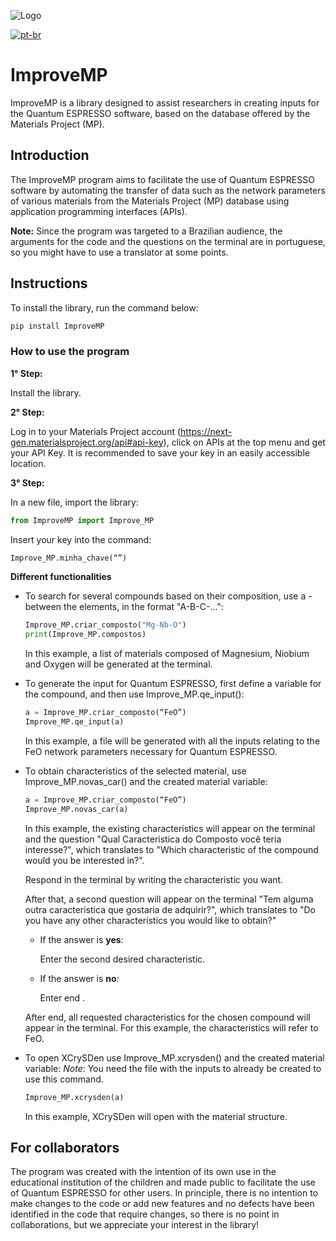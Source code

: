 
![Logo ](https://github.com/user-attachments/assets/0f7c4b08-f9e2-4172-b355-cf4b955c2d5a)

[![pt-br](https://img.shields.io/badge/lang-pt--br-green.svg)](https://github.com/cauaschuch/ImproveMP/blob/main/README.md)

# ImproveMP

ImproveMP is a library designed to assist researchers in creating inputs for the Quantum ESPRESSO software, based on the database offered by the Materials Project (MP).

## Introduction

The ImproveMP program aims to facilitate the use of Quantum ESPRESSO software by automating the transfer of data such as the network parameters of various materials from the Materials Project (MP) database using application programming interfaces (APIs).

**Note:** Since the program was targeted to a Brazilian audience, the arguments for the code and the questions on the terminal are in portuguese, so you might have to use a translator at some points. 

## Instructions

To install the library, run the command below:

```bash
pip install ImproveMP
```

### How to use the program 

**1° Step:** 

Install the library.

**2° Step:**

Log in to your Materials Project account (https://next-gen.materialsproject.org/api#api-key), click on APIs at the top menu and get your API Key.
It is recommended to save your key in an easily accessible location.

**3° Step:**

In a new file, import the library:
```python
from ImproveMP import Improve_MP
```

Insert your key into the command:
```python
Improve_MP.minha_chave(“”)
```
**Different functionalities**

- To search for several compounds based on their composition, use a - between the elements, in the format "A-B-C-...":
    ```python
    Improve_MP.criar_composto("Mg-Nb-O")
    print(Improve_MP.compostos)
    ```
    In this example, a list of materials composed of Magnesium, Niobium and Oxygen will be generated at the terminal.

- To generate the input for Quantum ESPRESSO, first define a variable for the compound, and then use Improve_MP.qe_input():
    ```python
    a = Improve_MP.criar_composto(“FeO”)
    Improve_MP.qe_input(a)
    ```
    In this example, a file will be generated with all the inputs relating to the FeO network parameters necessary for Quantum ESPRESSO.

- To obtain characteristics of the selected material, use Improve_MP.novas_car() and the created material variable:
    ```python
    a = Improve_MP.criar_composto(“FeO”)
    Improve_MP.novas_car(a)
    ```
    In this example, the existing characteristics will appear on the terminal and the question "Qual Caracteristica do Composto você teria interesse?", which translates to "Which characteristic of the compound would you be interested in?".

    Respond in the terminal by writing the characteristic you want.

    After that, a second question will appear on the terminal "Tem alguma outra caracteristica que gostaria de adquirir?", which translates to "Do you have any other characteristics you would like to obtain?"

    - If the answer is **yes**:

        Enter the second desired characteristic.

    - If the answer is **no**:

        Enter end .       

    After end, all requested characteristics for the chosen compound will appear in the terminal. For this example, the characteristics will refer to FeO.

- To open XCrySDen use Improve_MP.xcrysden() and the created material variable:
    *Note*: You need the file with the inputs to already be created to use this command.
    ```python
    Improve_MP.xcrysden(a)
    ```
    In this example, XCrySDen will open with the material structure.



## For collaborators

The program was created with the intention of its own use in the educational institution of the children and made public to facilitate the use of Quantum ESPRESSO for other users. 
In principle, there is no intention to make changes to the code or add new features and no defects have been identified in the code that require changes, so there is no point in collaborations, but we appreciate your interest in the library!
